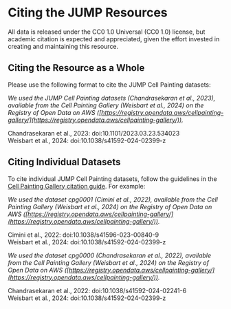 # Citing the JUMP Resources

All data is released under the CC0 1.0 Universal (CC0 1.0) license, but academic citation is expected and appreciated, given the effort invested in creating and maintaining this resource.

## Citing the Resource as a Whole

Please use the following format to cite the JUMP Cell Painting datasets:

*We used the JUMP Cell Painting datasets (Chandrasekaran et al., 2023), available from the Cell Painting Gallery (Weisbart et al., 2024) on the Registry of Open Data on AWS ([https://registry.opendata.aws/cellpainting-gallery/](https://registry.opendata.aws/cellpainting-gallery/)).*

Chandrasekaran et al., 2023: doi:10.1101/2023.03.23.534023  
Weisbart et al., 2024: doi:10.1038/s41592-024-02399-z

## Citing Individual Datasets

To cite individual JUMP Cell Painting datasets, follow the guidelines in the [Cell Painting Gallery citation guide](https://broadinstitute.github.io/cellpainting-gallery/citing.html). For example:

*We used the dataset cpg0001 (Cimini et al., 2022), available from the Cell Painting Gallery (Weisbart et al., 2024) on the Registry of Open Data on AWS ([https://registry.opendata.aws/cellpainting-gallery/](https://registry.opendata.aws/cellpainting-gallery/)).*

Cimini et al., 2022: doi:10.1038/s41596-023-00840-9  
Weisbart et al., 2024: doi:10.1038/s41592-024-02399-z

*We used the dataset cpg0000 (Chandrasekaran et al., 2022), available from the Cell Painting Gallery (Weisbart et al., 2024) on the Registry of Open Data on AWS ([https://registry.opendata.aws/cellpainting-gallery/](https://registry.opendata.aws/cellpainting-gallery/)).*  

Chandrasekaran et al., 2022: doi:10.1038/s41592-024-02241-6  
Weisbart et al., 2024: doi:10.1038/s41592-024-02399-z
